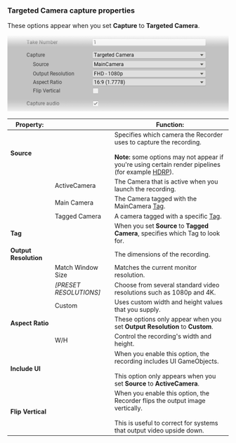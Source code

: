 <a name="TargetedCamera"></a>
### Targeted Camera capture properties

These options appear when you set **Capture** to **Targeted Camera**.

![](Images/CaptureOptionsTargetedCamera.png)

|Property:||Function:|
|-|-|-|
| **Source** ||Specifies which camera the Recorder uses to capture the recording.<br/><br/>**Note:** some options may not appear if you're using certain render pipelines (for example [HDRP](https://docs.unity3d.com/Packages/com.unity.render-pipelines.high-definition@latest)).|
|   | ActiveCamera  | The Camera that is active when you launch the recording.  |
|   | Main Camera   | The Camera tagged with the MainCamera [Tag](https://docs.unity3d.com/Manual/Tags.html).  |
|   | Tagged Camera  | A camera tagged with a specific [Tag](https://docs.unity3d.com/Manual/Tags.html). |
|**Tag**   |   | When you set **Source** to **Tagged Camera**, specifies which Tag to look for.|
| **Output Resolution** ||The dimensions of the  recording.|
|   | Match Window Size  | Matches the current monitor resolution.  |
|   |  _[PRESET RESOLUTIONS]_ | Choose from several standard video resolutions such as 1080p and 4K.  |
|   |  Custom | Uses custom width and height values that you supply.  |
| **Aspect Ratio** ||These options only appear when you set **Output Resolution** to **Custom**. |
|   | W/H   | Control the recording's width and height.|
| **Include UI** ||When you enable this option, the recording includes UI GameObjects.<br/><br/>This option only appears when you set **Source** to **ActiveCamera**.|
| **Flip Vertical** ||When you enable this option, the Recorder flips the output image vertically.<br/><br/> This is useful to correct for systems that output video upside down.|

